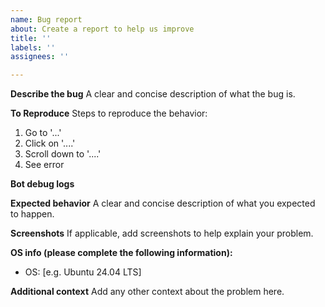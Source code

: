 ```yaml
---
name: Bug report
about: Create a report to help us improve
title: ''
labels: ''
assignees: ''

---
```


**Describe the bug**
A clear and concise description of what the bug is.

**To Reproduce**
Steps to reproduce the behavior:

1. Go to '...'
2. Click on '....'
3. Scroll down to '....'
4. See error

**Bot debug logs**

**Expected behavior**
A clear and concise description of what you expected to happen.

**Screenshots**
If applicable, add screenshots to help explain your problem.

**OS info (please complete the following information):**

- OS: [e.g. Ubuntu 24.04 LTS]

**Additional context**
Add any other context about the problem here.

